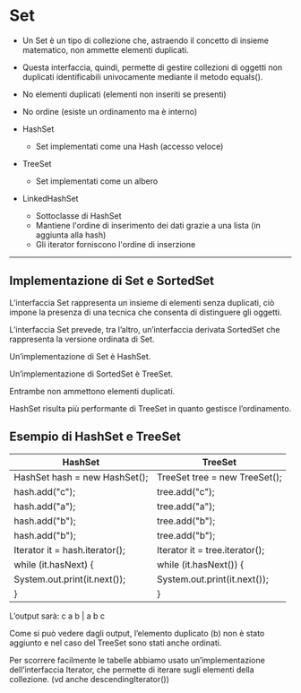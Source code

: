 # Set

* Un Set è un tipo di collezione che, astraendo il concetto di insieme matematico, non ammette elementi duplicati.

* Questa interfaccia, quindi, permette di gestire collezioni di oggetti non duplicati identificabili univocamente mediante il metodo equals().

* No elementi duplicati (elementi non inseriti se presenti)
* No ordine (esiste un ordinamento ma è interno)
* HashSet
  * Set implementati come una Hash (accesso veloce)
* TreeSet
  *  Set implementati come un albero
* LinkedHashSet
  * Sottoclasse di HashSet
  * Mantiene l'ordine di inserimento dei dati grazie a una lista (in aggiunta alla hash)
  * Gli iterator forniscono l'ordine di inserzione

---

## Implementazione di Set e SortedSet

L’interfaccia Set rappresenta un insieme di elementi senza duplicati, ciò impone la presenza di una tecnica che consenta di distinguere gli oggetti. 

L’interfaccia Set prevede, tra l’altro, un’interfaccia derivata SortedSet che rappresenta la versione ordinata di Set.

Un’implementazione di Set è HashSet.

Un’implementazione di SortedSet è TreeSet.

Entrambe non ammettono elementi duplicati.

HashSet risulta più performante di TreeSet in quanto gestisce l’ordinamento.

## Esempio di HashSet e TreeSet

HashSet | TreeSet
------------ | -------------
HashSet hash = new HashSet();	|	TreeSet tree = new TreeSet();
hash.add("c");			|		tree.add("c");
hash.add("a");			|		tree.add("a");
hash.add("b");			|		tree.add("b");
hash.add("b");			|		tree.add("b");
Iterator it = hash.iterator();	|	Iterator it = tree.iterator();
while (it.hasNext) {			|	while (it.hasNext()) {
   System.out.print(it.next());	|	System.out.print(it.next());
}				|			}

L’output sarà:
	c a b			|			a b c

Come si può vedere dagli output, l’elemento duplicato (b) non è stato aggiunto e nel caso del TreeSet sono stati anche ordinati.

Per scorrere facilmente le tabelle abbiamo usato un’implementazione dell’interfaccia Iterator, che permette di iterare sugli elementi della collezione. (vd anche descendingIterator())
